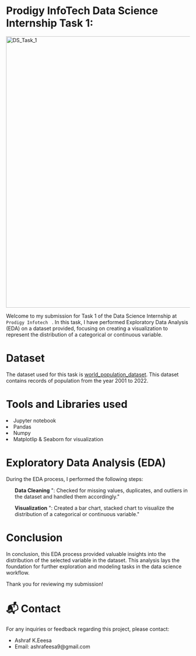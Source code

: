 # Prodigy InfoTech Data Science Internship Task 1:

<img width="742" alt="DS_Task_1" src="https://github.com/ashrafeesa/PRODIGY_DS_01/assets/143039004/d8c0515e-42bc-498e-b747-36ed0c0ba6ff">

<p dir="outo">Welcome to my submission for Task 1 of the Data Science Internship at <code> Prodigy Infotech </code> . In this task, I have performed Exploratory Data Analysis (EDA) on a dataset provided, focusing on creating a visualization to represent the distribution of a categorical or continuous variable.</p>

# Dataset
The dataset used for this task is <a href="https://github.com/kindo-tk/PRODIGY_DS_01/blob/main/worldpopulationdata.csv"> world_population_dataset</a>. This dataset contains records of population from the year 2001 to 2022.

# Tools and Libraries used
<li>Jupyter notebook</li>
<li>Pandas</li>
<li>Numpy</li>
<li>Matplotlip & Seaborn for visualization</li>

# Exploratory Data Analysis (EDA)
<p>During the EDA process, I performed the following steps:</p>
<ol dir="outo">
  <p dir="outo">
    <strong>Data Cleaning</strong>
    ": Checked for missing values, duplicates, and outliers in the dataset and handled them accordingly."
    
  </p>
  <p dir="outo">
    <strong>Visualization</strong>
    ": Created a bar chart, stacked chart to visualize the distribution of a categorical or continuous variable."
  </p>
</ol>

# Conclusion
<p dir="outo">In conclusion, this EDA process provided valuable insights into the distribution of the selected variable in the dataset. This analysis lays the foundation for further exploration and modeling tasks in the data science workflow.</p>
<p dir="outo">Thank you for reviewing my submission!</p>

# 📬 Contact
<p dir="outo">For any inquiries or feedback regarding this project, please contact:</p>
<ul dir="outo">
  <li> <a href="https://www.linkedin.com/in/ashraf-k-eesa-b8b8802b4/"></a> Ashraf K.Eeesa</li>
  <li> Email: <a href="ashrafeesa9@gmail.com"></a>ashrafeesa9@gmail.com</li>
</ul>
